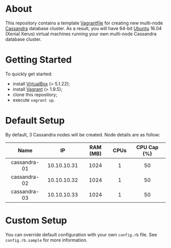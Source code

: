 About
=====
This repository contains a template [Vagrantfile][vagrantfile] for creating new multi-node [Cassandra][cassandra] database cluster. As a result, you will have 64-bit [Ubuntu][ubuntu] 16.04 (Xenial Xerus) virtual machines running your own multi-node Cassandra database cluster.

Getting Started
===============
To quickly get started:
- install [VirtualBox][virtualbox] (> 5.1.22);
- install [Vagrant][vagrant] (> 1.9.5);
- clone this repository;
- execute `vagrant up`.

Default Setup
=============
By default, 3 Cassandra nodes will be created. Node details are as follow:

| Name | IP | RAM (MB) | CPUs | CPU Cap (%) |
| :---: | :---: | :---: | :---: | :---: |
| cassandra-01 | 10.10.10.31 | 1024 | 1 | 50 |
| cassandra-02 | 10.10.10.32 | 1024 | 1 | 50 |
| cassandra-03 | 10.10.10.33 | 1024 | 1 | 50 |

Custom Setup
============
You can override default configuration with your own `config.rb` file. See `config.rb.sample` for more information.

[vagrantfile]: https://www.vagrantup.com/docs/vagrantfile/
[cassandra]: http://cassandra.apache.org/
[ubuntu]: https://atlas.hashicorp.com/ubuntu/boxes/xenial64
[virtualbox]: https://www.virtualbox.org/
[vagrant]: https://www.vagrantup.com/
